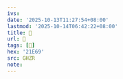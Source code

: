 ```yaml
---
ivs:
date: '2025-10-13T11:27:54+08:00'
lastmod: '2025-10-14T06:42:22+08:00'
title: 󰚝
url: 󰚝
tags: [𡹩]
hex: '21E69'
src: GHZR
note:
---
```

